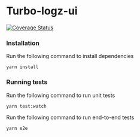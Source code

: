 # Turbo-logz-ui

[![Coverage Status](https://coveralls.io/repos/github/ws-flare/ws-flare-ui/badge.svg?branch=master)](https://coveralls.io/github/ws-flare/ws-flare-ui?branch=master)

### Installation

Run the following command to install dependencies

```
yarn install
```

### Running tests

Run the following command to run unit tests

```
yarn test:watch
```

Run the following command to run end-to-end tests

```
yarn e2e
```
